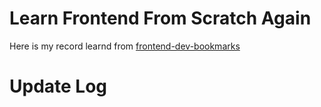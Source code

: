 # Learn Frontend From Scratch Again

Here is my record learnd from [frontend-dev-bookmarks](https://github.com/dypsilon/frontend-dev-bookmarks)

# Update Log
